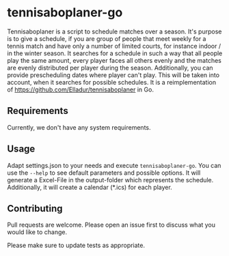 # tennisaboplaner-go

Tennisaboplaner is a script to schedule matches over a season. It's purpose is to give a schedule, if you are group of people that meet weekly for a tennis match and have only a number of limited courts, for instance indoor / in the winter season. It searches for a schedule in such a way that all people play the same amount, every player faces all others evenly and the matches are evenly distributed per player during the season. Additionally, you can provide prescheduling dates where player can't play. This will be taken into account, when it searches for possible schedules. It is a reimplementation of <https://github.com/Elladur/tennisaboplaner> in Go. 

## Requirements

Currently, we don't have any system requirements.

## Usage

Adapt settings.json to your needs and execute `tennisaboplaner-go`. You can use the `--help` to see default parameters and possible options. 
It will generate a Excel-File in the output-folder which represents the schedule. Additionally, it will create a calendar (*.ics) for each player. 

## Contributing

Pull requests are welcome. Please open an issue first
to discuss what you would like to change.

Please make sure to update tests as appropriate.
